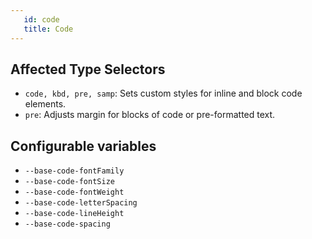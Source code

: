 ```yaml
---
   id: code
   title: Code
---
```


## Affected Type Selectors

* `code, kbd, pre, samp`: Sets custom styles for inline and block code elements.
* `pre`: Adjusts margin for blocks of code or pre-formatted text.


## Configurable variables

* `--base-code-fontFamily`
* `--base-code-fontSize`
* `--base-code-fontWeight`
* `--base-code-letterSpacing`
* `--base-code-lineHeight`
* `--base-code-spacing`